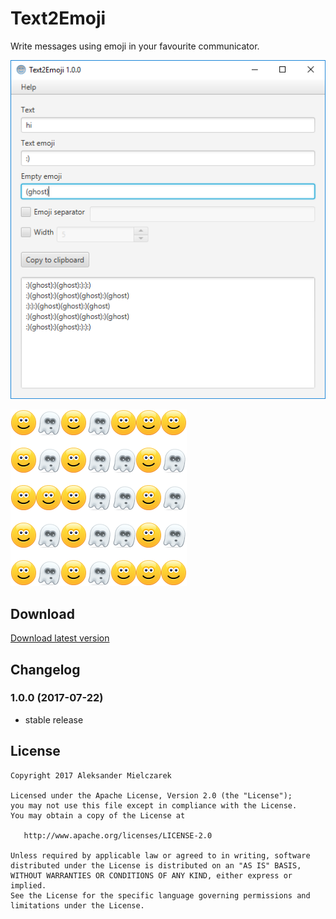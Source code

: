 # Text2Emoji

Write messages using emoji in your favourite communicator.

![Application](images/app.png)

![Emojis](images/emoji.png)

## Download

[Download latest version](https://github.com/AleksanderMielczarek/text2emoji/releases/download/1.0.0/Text2Emoji-1.0.0.exe)

## Changelog

### 1.0.0 (2017-07-22)

- stable release

## License

    Copyright 2017 Aleksander Mielczarek

    Licensed under the Apache License, Version 2.0 (the "License");
    you may not use this file except in compliance with the License.
    You may obtain a copy of the License at

       http://www.apache.org/licenses/LICENSE-2.0

    Unless required by applicable law or agreed to in writing, software
    distributed under the License is distributed on an "AS IS" BASIS,
    WITHOUT WARRANTIES OR CONDITIONS OF ANY KIND, either express or implied.
    See the License for the specific language governing permissions and
    limitations under the License.
